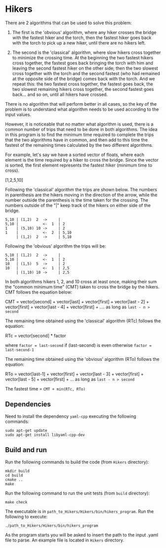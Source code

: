 # Hikers

There are 2 algorithms that can be used to solve this problem:

1) The first is the 'obvious' algorithm, where any hiker crosses the bridge with the fastest hiker and the torch, then the fastest hiker goes back with the torch to pick up a new hiker, until there are no hikers left.

2) The second is the 'classical' algorithm, where slow hikers cross together to minimize the crossing time. At the beginning the two fastest hikers cross together, the fastest goes back bringing the torch with him and leaving the second fastest hiker on the other side; then the two slowest cross together with the torch and the second fastest (who had remained at the opposite side of the bridge) comes back with the torch. And we repeat this: the two fastest cross together, the fastest goes back, the two slowest remaining hikers cross together, the second fastest goes back... and so on, until all hikers have crossed. 

There is no algorithm that will perform better in all cases, so the key of the problem is to understand what algorithm needs to be used according to the input values.

However, it is noticeable that no matter what algorithm is used, there is a common number of trips that need to be done in both algorithms. The idea in this program is to find the minimum time required to complete the trips that the two algorithms have in common, and then add to this time the fastest of the remaining times calculated by the two different algorithms.

For example, let's say we have a sorted vector of floats, where each element is the time required by a hiker to cross the bridge. Since the vector is sorted, the first element represents the fastest hiker (minimum time to cross).

[1,2,5,10] 

Following the 'classical' algorithm the trips are shown below. The numbers in parenthesis are the hikers moving in the direction of the arrow, while the number outside the parenthesis is the time taken for the crossing. The numbers outside of the "|" keep track of the hikers on either side of the bridge.
```
5,10 | (1,2)  2  ->     | 
5,10 |           <-  1  | 2
1    | (5,10) 10 ->     | 2
1    |           <-  2  | 5,10
     | (1,2)  2  ->     | 5,10
```  

Following the 'obvious' algorithm the trips will be:
```
5,10 | (1,2)  2  ->     | 
5,10 |           <-  1  | 2
10   | (1,5)  5  ->     | 2
10   |           <-  1  | 2,5
     | (1,10) 10 ->     | 2,5
```

In both algorithms hikers 1, 2, and 10 cross at least once, making their sum the "common minimum time" (CMT) taken to cross the bridge by the hikers. CMT follows the equation below:

CMT = vector[second] + vector[last] + vector[first] + vector[last - 2] + vector[first] + vector[last - 4] + vector[first] + .... as long as `last - n > second` 

The remaining time obtained using the 'classical' algorithm (RTc) follows the equation:

RTc = vector[second] * factor

where `factor = last-second` if (last-second) is even otherwise `factor = last-second-1`

The remaining time obtained using the 'obvious' algorithm (RTo) follows the equation:

RTo = vector[last-1] + vector[first] + vector[last - 3] + vector[first] + vector[last - 5] + vector[first] + ... as long as `last - n > second`

The fastest time = `CMT + min(RTc, RTo)`

Dependencies
-

Need to install the dependency `yaml-cpp` executing the following commands:

```
sudo apt-get update
sudo apt-get install libyaml-cpp-dev
```

Build and run
-

Run the following commands to build the code (from `Hikers` directory):
```
mkdir build
cd build
cmake ..
make
```

Run the following command to run the unit tests (from `build` directory):
```
make check
```

The executable is in `path_to_Hikers/Hikers/bin/hikers_program`. Run the following to execute:
```
./path_to_Hikers/Hikers/bin/hikers_program
```
As the program starts you will be asked to insert the path to the input .yaml file to parse. 
An example file is located in `Hikers` directory.
